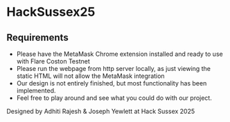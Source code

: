 # HackSussex25

<h2>Requirements</h2>
<ul>
  <li>Please have the MetaMask Chrome extension installed and ready to use with Flare Coston Testnet</li>
  <li>Please run the webpage from http server locally, as just viewing the static HTML will not allow the MetaMask integration</li>
  <li>Our design is not entirely finished, but most functionality has been implemented.</li>
  <li>Feel free to play around and see what you could do with our project.</li>
</ul>

<p>Designed by Adhiti Rajesh & Joseph Yewlett at Hack Sussex 2025</p>
